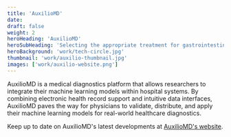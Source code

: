 ```yaml
---
title: 'AuxilioMD'
date: 
draft: false
weight: 2
heroHeading: 'AuxilioMD'
heroSubHeading: 'Selecting the appropriate treatment for gastrointestinal bleeding'
heroBackground: 'work/tech-circle.jpg'
thumbnail: 'work/auxilio-thumbnail.jpg'
images: ['work/auxilio-website.png']
---
```



AuxilioMD is a medical diagnostics platform that allows researchers to integrate their machine learning models within hospital systems. By combining electronic health record support and intuitive data interfaces, AuxilioMD paves the way for physicians to validate, distribute, and apply their machine learning models for real-world healthcare diagnostics.

Keep up to date on AuxilioMD's latest developments at [AuxilioMD's website](https://auxiliomd.com/).